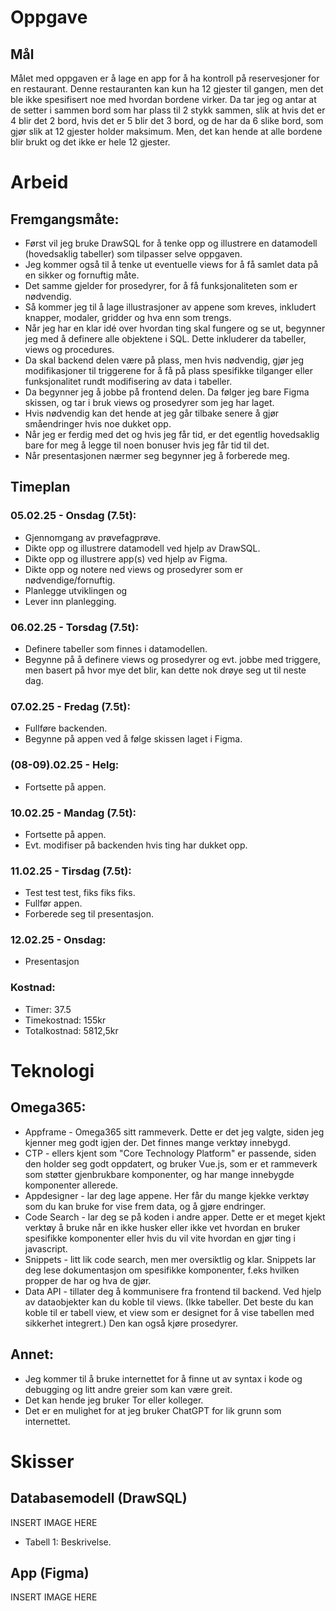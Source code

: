 # Oppgave
## Mål
Målet med oppgaven er å lage en app for å ha kontroll på reservesjoner for en restaurant. Denne restauranten kan kun ha 12 gjester til gangen, men det ble ikke spesifisert noe med hvordan bordene virker. Da tar jeg og antar at de setter i sammen bord som har plass til 2 stykk sammen, slik at hvis det er 4 blir det 2 bord, hvis det er 5 blir det 3 bord, og de har da 6 slike bord, som gjør slik at 12 gjester holder maksimum. Men, det kan hende at alle bordene blir brukt og det ikke er hele 12 gjester.

# Arbeid
## Fremgangsmåte:
- Først vil jeg bruke DrawSQL for å tenke opp og illustrere en datamodell (hovedsaklig tabeller) som tilpasser selve oppgaven.
- Jeg kommer også til å tenke ut eventuelle views for å få samlet data på en sikker og fornuftig måte.
- Det samme gjelder for prosedyrer, for å få funksjonaliteten som er nødvendig.
- Så kommer jeg til å lage illustrasjoner av appene som kreves, inkludert knapper, modaler, gridder og hva enn som trengs.
- Når jeg har en klar idé over hvordan ting skal fungere og se ut, begynner jeg med å definere alle objektene i SQL. Dette inkluderer da tabeller, views og procedures.
- Da skal backend delen være på plass, men hvis nødvendig, gjør jeg modifikasjoner til triggerene for å få på plass spesifikke tilganger eller funksjonalitet rundt modifisering av data i tabeller.
- Da begynner jeg å jobbe på frontend delen. Da følger jeg bare Figma skissen, og tar i bruk views og prosedyrer som jeg har laget.
- Hvis nødvendig kan det hende at jeg går tilbake senere å gjør småendringer hvis noe dukket opp.
- Når jeg er ferdig med det og hvis jeg får tid, er det egentlig hovedsaklig bare for meg å legge til noen bonuser hvis jeg får tid til det.
- Når presentasjonen nærmer seg begynner jeg å forberede meg.
## Timeplan
### 05.02.25 - Onsdag (7.5t):
- Gjennomgang av prøvefagprøve.
- Dikte opp og illustrere datamodell ved hjelp av DrawSQL.
- Dikte opp og illustrere app(s) ved hjelp av Figma.
- Dikte opp og notere ned views og prosedyrer som er nødvendige/fornuftig.
- Planlegge utviklingen og 
- Lever inn planlegging.
### 06.02.25 - Torsdag (7.5t):
- Definere tabeller som finnes i datamodellen.
- Begynne på å definere views og prosedyrer og evt. jobbe med triggere, men basert på hvor mye det blir, kan dette nok drøye seg ut til neste dag.
### 07.02.25 - Fredag (7.5t):
- Fullføre backenden.
- Begynne på appen ved å følge skissen laget i Figma.
### (08-09).02.25 - Helg:
- Fortsette på appen.
### 10.02.25 - Mandag (7.5t):
- Fortsette på appen.
- Evt. modifiser på backenden hvis ting har dukket opp.
### 11.02.25 - Tirsdag (7.5t):
- Test test test, fiks fiks fiks.
- Fullfør appen.
- Forberede seg til presentasjon.
### 12.02.25 - Onsdag:
- Presentasjon
### Kostnad:
- Timer: 37.5
- Timekostnad: 155kr
- Totalkostnad: 5812,5kr

# Teknologi
## Omega365:
- Appframe - Omega365 sitt rammeverk. Dette er det jeg valgte, siden jeg kjenner meg godt igjen der. Det finnes mange verktøy innebygd.
- CTP - ellers kjent som "Core Technology Platform" er passende, siden den holder seg godt oppdatert, og bruker Vue.js, som er et rammeverk som støtter gjenbrukbare komponenter, og har mange innebygde komponenter allerede.
- Appdesigner - lar deg lage appene. Her får du mange kjekke verktøy som du kan bruke for vise frem data, og å gjøre endringer.
- Code Search - lar deg se på koden i andre apper. Dette er et meget kjekt verktøy å bruke når en ikke husker eller ikke vet hvordan en bruker spesifikke komponenter eller hvis du vil vite hvordan en gjør ting i javascript.
- Snippets - litt lik code search, men mer oversiktlig og klar. Snippets lar deg lese dokumentasjon om spesifikke komponenter, f.eks hvilken propper de har og hva de gjør.
- Data API - tillater deg å kommunisere fra frontend til backend. Ved hjelp av dataobjekter kan du koble til views. (Ikke tabeller. Det beste du kan koble til er tabell view, et view som er designet for å vise tabellen med sikkerhet integrert.) Den kan også kjøre prosedyrer.
## Annet:
- Jeg kommer til å bruke internettet for å finne ut av syntax i kode og debugging og litt andre greier som kan være greit.
- Det kan hende jeg bruker Tor eller kolleger.
- Det er en mulighet for at jeg bruker ChatGPT for lik grunn som internettet.

# Skisser
## Databasemodell (DrawSQL)
INSERT IMAGE HERE
- Tabell 1: Beskrivelse.
## App (Figma)
INSERT IMAGE HERE

